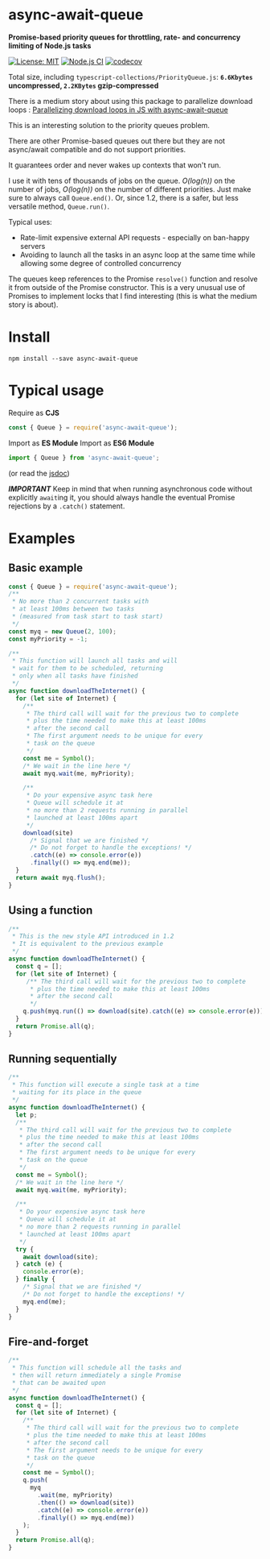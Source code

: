 # async-await-queue 

**Promise-based priority queues for throttling, rate- and concurrency limiting of Node.js tasks**

[![License: MIT](https://img.shields.io/badge/License-MIT-yellow.svg)](https://opensource.org/licenses/MIT)
[![Node.js CI](https://github.com/mmomtchev/Queue/workflows/Node.js%20CI/badge.svg)](https://github.com/mmomtchev/Queue/actions?query=workflow%3A%22Node.js+CI%22)
[![codecov](https://codecov.io/gh/mmomtchev/Queue/branch/master/graph/badge.svg)](https://codecov.io/gh/mmomtchev/Queue)

Total size, including `typescript-collections/PriorityQueue.js`: **`6.6Kbytes` uncompressed, `2.2KBytes` gzip-compressed**

There is a medium story about using this package to parallelize download loops : [Parallelizing download loops in JS with async-await-queue](https://medium.com/@mmomtchev/parallelizing-download-loops-in-js-with-async-await-queue-670420880cd6)

This is an interesting solution to the priority queues problem.

There are other Promise-based queues out there but they are not async/await compatible and do not support priorities.

It guarantees order and never wakes up contexts that won't run.

I use it with tens of thousands of jobs on the queue. _O(log(n))_ on the number of jobs, _O(log(n))_ on the number of different priorities. Just make sure to always call `Queue.end()`. Or, since 1.2, there is a safer, but less versatile method, `Queue.run()`.

Typical uses:
 * Rate-limit expensive external API requests - especially on ban-happy servers
 * Avoiding to launch all the tasks in an async loop at the same time while allowing some degree of controlled concurrency

The queues keep references to the Promise `resolve()` function and resolve it from outside of the Promise constructor.
This is a very unusual use of Promises to implement locks that I find interesting (this is what the medium story is about).

# Install

`npm install --save async-await-queue`

# Typical usage

Require as **CJS**

```js
const { Queue } = require('async-await-queue');
```

Import as **ES Module**
Import as **ES6 Module**
```js
import { Queue } from 'async-await-queue';
```

(or read the [jsdoc](https://mmomtchev.github.io/Queue/))

**_IMPORTANT_** Keep in mind that when running asynchronous code without explicitly `await`ing it, you should always handle the eventual Promise rejections by a `.catch()` statement.

# Examples

## Basic example

```js
const { Queue } = require('async-await-queue');
/**
 * No more than 2 concurrent tasks with
 * at least 100ms between two tasks
 * (measured from task start to task start)
 */
const myq = new Queue(2, 100);
const myPriority = -1;

/**
 * This function will launch all tasks and will
 * wait for them to be scheduled, returning
 * only when all tasks have finished
 */
async function downloadTheInternet() {
  for (let site of Internet) {
    /**
     * The third call will wait for the previous two to complete
     * plus the time needed to make this at least 100ms
     * after the second call
     * The first argument needs to be unique for every
     * task on the queue
     */
    const me = Symbol();
    /* We wait in the line here */
    await myq.wait(me, myPriority);

    /**
     * Do your expensive async task here
     * Queue will schedule it at
     * no more than 2 requests running in parallel
     * launched at least 100ms apart
     */
    download(site)
      /* Signal that we are finished */
      /* Do not forget to handle the exceptions! */
      .catch((e) => console.error(e))
      .finally(() => myq.end(me));
  }
  return await myq.flush();
}
```

## Using a function

```js
/**
 * This is the new style API introduced in 1.2
 * It is equivalent to the previous example
 */
async function downloadTheInternet() {
  const q = [];
  for (let site of Internet) {
     /** The third call will wait for the previous two to complete
      * plus the time needed to make this at least 100ms
      * after the second call
      */
    q.push(myq.run(() => download(site).catch((e) => console.error(e))));
  }
  return Promise.all(q);
}
```

## Running sequentially

```js
/**
 * This function will execute a single task at a time
 * waiting for its place in the queue
 */
async function downloadTheInternet() {
  let p;
  /**
   * The third call will wait for the previous two to complete
   * plus the time needed to make this at least 100ms
   * after the second call
   * The first argument needs to be unique for every
   * task on the queue
   */
  const me = Symbol();
  /* We wait in the line here */
  await myq.wait(me, myPriority);

  /**
   * Do your expensive async task here
   * Queue will schedule it at
   * no more than 2 requests running in parallel
   * launched at least 100ms apart
   */
  try {
    await download(site);
  } catch (e) {
    console.error(e);
  } finally {
    /* Signal that we are finished */
    /* Do not forget to handle the exceptions! */
    myq.end(me);
  }
}
```

## Fire-and-forget

```js
/**
 * This function will schedule all the tasks and
 * then will return immediately a single Promise
 * that can be awaited upon
 */
async function downloadTheInternet() {
  const q = [];
  for (let site of Internet) {
    /**
     * The third call will wait for the previous two to complete
     * plus the time needed to make this at least 100ms
     * after the second call
     * The first argument needs to be unique for every
     * task on the queue
     */
    const me = Symbol();
    q.push(
      myq
        .wait(me, myPriority)
        .then(() => download(site))
        .catch((e) => console.error(e))
        .finally(() => myq.end(me))
    );
  }
  return Promise.all(q);
}
```
